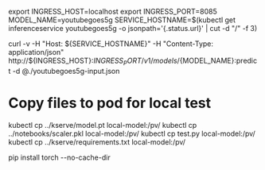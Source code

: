 export INGRESS_HOST=localhost
export INGRESS_PORT=8085
MODEL_NAME=youtubegoes5g
SERVICE_HOSTNAME=$(kubectl get inferenceservice youtubegoes5g -o jsonpath='{.status.url}' | cut -d "/" -f 3)

curl -v -H "Host: ${SERVICE_HOSTNAME}" -H "Content-Type: application/json" http://${INGRESS_HOST}:${INGRESS_PORT}/v1/models/${MODEL_NAME}:predict -d @./youtubegoes5g-input.json

# Copy files to pod for local test

kubectl cp ../kserve/model.pt local-model:/pv/
kubectl cp ../notebooks/scaler.pkl local-model:/pv/
kubectl cp test.py local-model:/pv/
kubectl cp ../kserve/requirements.txt local-model:/pv/

pip install torch --no-cache-dir